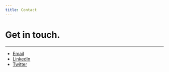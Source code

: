 ```yaml
---
title: Contact
---
```


# Get in touch.

---
* [Email](mailto:manos.saratsis@gmail.com)
* [LinkedIn](http://www.linkedin.com/in/esaratsis)
* [Twitter](https://twitter.com/sarstis)